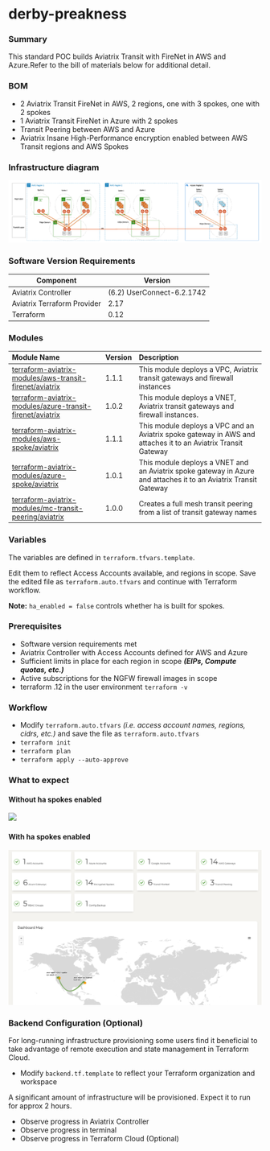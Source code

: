 # derby-preakness

### Summary

This standard POC builds Aviatrix Transit with FireNet in AWS and Azure.Refer to the bill of materials below for additional detail.

### BOM

- 2 Aviatrix Transit FireNet in AWS, 2 regions, one with 3 spokes, one with 2 spokes
- 1 Aviatrix Transit FireNet in Azure with 2 spokes
- Transit Peering between AWS and Azure
- Aviatrix Insane High-Performance encryption enabled between AWS Transit regions and AWS Spokes

### Infrastructure diagram

<img src="img/derby-preakness.png">

### Software Version Requirements

Component | Version
--- | ---
Aviatrix Controller | (6.2) UserConnect-6.2.1742 
Aviatrix Terraform Provider | 2.17
Terraform | 0.12

### Modules

Module Name | Version | Description
:--- | :--- | :---
[terraform-aviatrix-modules/aws-transit-firenet/aviatrix](https://registry.terraform.io/modules/terraform-aviatrix-modules/aws-transit-firenet/aviatrix/1.1.1) | 1.1.1 | This module deploys a VPC, Aviatrix transit gateways and firewall instances
[terraform-aviatrix-modules/azure-transit-firenet/aviatrix](https://registry.terraform.io/modules/terraform-aviatrix-modules/azure-transit-firenet/aviatrix/1.0.2) | 1.0.2 | This module deploys a VNET, Aviatrix transit gateways and firewall instances.
[terraform-aviatrix-modules/aws-spoke/aviatrix](https://registry.terraform.io/modules/terraform-aviatrix-modules/aws-spoke/aviatrix/1.1.1) | 1.1.1 | This module deploys a VPC and an Aviatrix spoke gateway in AWS and attaches it to an Aviatrix Transit Gateway
[terraform-aviatrix-modules/azure-spoke/aviatrix](https://registry.terraform.io/modules/terraform-aviatrix-modules/azure-spoke/aviatrix/1.0.1) | 1.0.1 | This module deploys a VNET and an Aviatrix spoke gateway in Azure and attaches it to an Aviatrix Transit Gateway
[terraform-aviatrix-modules/mc-transit-peering/aviatrix](https://registry.terraform.io/modules/terraform-aviatrix-modules/mc-transit-peering/aviatrix/1.0.0) | 1.0.0 | Creates a full mesh transit peering from a list of transit gateway names

### Variables

The variables are defined in ```terraform.tfvars.template```.

Edit them to reflect Access Accounts available, and regions in scope. Save the edited file as ```terraform.auto.tfvars``` and continue with Terraform workflow.

**Note:** ```ha_enabled = false``` controls whether ha is built for spokes. 

### Prerequisites

- Software version requirements met
- Aviatrix Controller with Access Accounts defined for AWS and Azure
- Sufficient limits in place for each region in scope **_(EIPs, Compute quotas, etc.)_**
- Active subscriptions for the NGFW firewall images in scope
- terraform .12 in the user environment ```terraform -v```

### Workflow

- Modify ```terraform.auto.tfvars``` _(i.e. access account names, regions, cidrs, etc.)_ and save the file as ```terraform.auto.tfvars```
- ```terraform init```
- ```terraform plan```
- ```terraform apply --auto-approve```
### What to expect

#### Without ha spokes enabled
<img src="img/standard-POC-3c-FireNet-HPE-HA-spokes.png">

#### With ha spokes enabled
<img src="img/derby-preakness-after.png">


### Backend Configuration (Optional)

For long-running infrastructure provisioning some users find it beneficial to take advantage of remote execution and state management in Terraform Cloud.

- Modify ```backend.tf.template``` to reflect your Terraform organization and workspace

A significant amount of infrastructure will be provisioned. Expect it to run for approx 2 hours. 

- Observe progress in Aviatrix Controller
- Observe progress in terminal
- Observe progress in Terraform Cloud (Optional)

